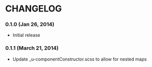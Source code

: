 # CHANGELOG

### 0.1.0 (Jan 26, 2014)

* Initial release

### 0.1.1 (March 21, 2014)

* Update _u-componentConstructor.scss to allow for nested maps
